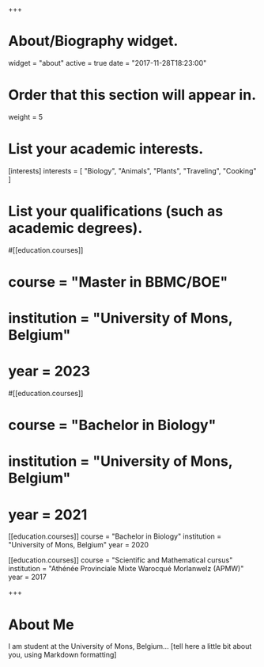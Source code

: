 +++
# About/Biography widget.
widget = "about"
active = true
date = "2017-11-28T18:23:00"

# Order that this section will appear in.
weight = 5

# List your academic interests.
[interests]
  interests = [
    "Biology",
    "Animals",
    "Plants",
    "Traveling",
    "Cooking"
  ]

# List your qualifications (such as academic degrees).
#[[education.courses]]
#  course = "Master in BBMC/BOE"
#  institution = "University of Mons, Belgium"
#  year = 2023

#[[education.courses]]
#  course = "Bachelor in Biology"
#  institution = "University of Mons, Belgium"
#  year = 2021

[[education.courses]]
  course = "Bachelor in Biology"
  institution = "University of Mons, Belgium"
  year = 2020

[[education.courses]]
  course = "Scientific and Mathematical cursus"
  institution = "Athénée Provinciale Mixte Warocqué Morlanwelz (APMW)"
  year = 2017

+++

# About Me

I am student at the University of Mons, Belgium... [tell here a little bit about you, using Markdown formatting]
